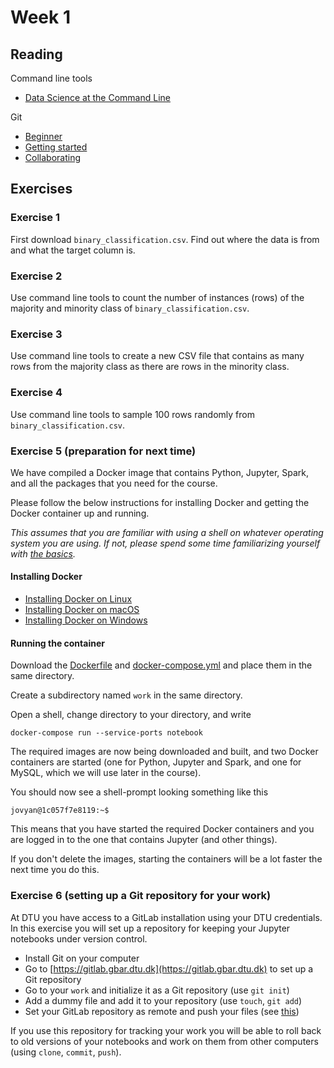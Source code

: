 # Week 1
## Reading
Command line tools
- [Data Science at the Command Line](https://www.datascienceatthecommandline.com/) 

Git
- [Beginner](https://www.atlassian.com/git/tutorials/what-is-version-control)
- [Getting started](https://www.atlassian.com/git/tutorials/setting-up-a-repository)
- [Collaborating](https://www.atlassian.com/git/tutorials/syncing)

## Exercises
### Exercise 1
First download `binary_classification.csv`. Find out where the data is from and what the target column is.

### Exercise 2
Use command line tools to count the number of instances (rows) of the majority and minority class of `binary_classification.csv`.

### Exercise 3
Use command line tools to create a new CSV file that contains as many rows from the majority class as there are rows in the minority class.

### Exercise 4
Use command line tools to sample 100 rows randomly from `binary_classification.csv`.

### Exercise 5 (preparation for next time)
We have compiled a Docker image that contains Python, Jupyter, Spark, and all the packages that you need for the course. 

Please follow the below instructions for installing Docker and getting the Docker container up and running.

_This assumes that you are familiar with using a shell on whatever operating system you are using. If not, please spend some time familiarizing yourself with [the basics](http://swcarpentry.github.io/shell-novice/)._ 

#### Installing Docker
- [Installing Docker on Linux](https://runnable.com/docker/install-docker-on-linux)
- [Installing Docker on macOS](https://runnable.com/docker/install-docker-on-macos)
- [Installing Docker on Windows](https://runnable.com/docker/install-docker-on-windows-10)

#### Running the container
Download the [Dockerfile](../docker/Dockerfile) and [docker-compose.yml](../docker/docker-compose.yml) and place them in the same directory.

Create a subdirectory named `work` in the same directory.

Open a shell, change directory to your directory, and write

```
docker-compose run --service-ports notebook
```

The required images are now being downloaded and built, and two Docker containers are started (one for Python, Jupyter and Spark, and one for MySQL, which we will use later in the course).

You should now see a shell-prompt looking something like this

```
jovyan@1c057f7e8119:~$
```

This means that you have started the required Docker containers and you are logged in to the one that contains Jupyter (and other things).

If you don't delete the images, starting the containers will be a lot faster the next time you do this.

### Exercise 6 (setting up a Git repository for your work)
At DTU you have access to a GitLab installation using your DTU credentials. In this exercise you will set up a repository for keeping your Jupyter notebooks under version control.

- Install Git on your computer
- Go to [https://gitlab.gbar.dtu.dk](https://gitlab.gbar.dtu.dk) to set up a Git repository
- Go to your `work` and initialize it as a Git repository (use `git init`)
- Add a dummy file and add it to your repository (use `touch`, `git add`)
- Set your GitLab repository as remote and push your files (see [this](https://help.github.com/en/articles/adding-an-existing-project-to-github-using-the-command-line)) 

If you use this repository for tracking your work you will be able to roll back to old versions of your notebooks and work on them from other computers (using `clone`, `commit`, `push`).
